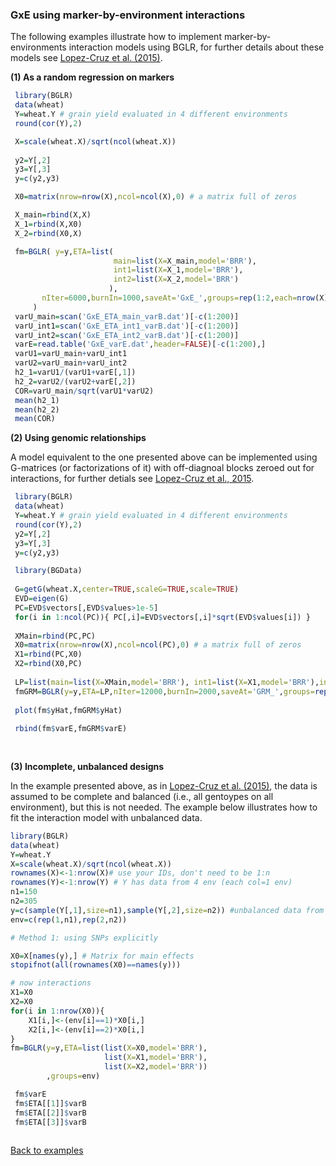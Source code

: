 
### GxE using marker-by-environment interactions

The following examples illustrate how to implement marker-by-environments interaction models using BGLR, for further details about these models see [Lopez-Cruz et al. (2015)](https://doi.org/10.1534/g3.114.016097).


**(1) As a random regression on markers**

``` R
 library(BGLR)
 data(wheat)
 Y=wheat.Y # grain yield evaluated in 4 different environments
 round(cor(Y),2)

 X=scale(wheat.X)/sqrt(ncol(wheat.X))
 
 y2=Y[,2]
 y3=Y[,3]
 y=c(y2,y3)

 X0=matrix(nrow=nrow(X),ncol=ncol(X),0) # a matrix full of zeros

 X_main=rbind(X,X)
 X_1=rbind(X,X0)
 X_2=rbind(X0,X)

 fm=BGLR( y=y,ETA=list(             
                       main=list(X=X_main,model='BRR'),
                       int1=list(X=X_1,model='BRR'),
                       int2=list(X=X_2,model='BRR')
                      ),
	   nIter=6000,burnIn=1000,saveAt='GxE_',groups=rep(1:2,each=nrow(X))
 	 )
 varU_main=scan('GxE_ETA_main_varB.dat')[-c(1:200)]
 varU_int1=scan('GxE_ETA_int1_varB.dat')[-c(1:200)]
 varU_int2=scan('GxE_ETA_int2_varB.dat')[-c(1:200)]
 varE=read.table('GxE_varE.dat',header=FALSE)[-c(1:200),]
 varU1=varU_main+varU_int1
 varU2=varU_main+varU_int2
 h2_1=varU1/(varU1+varE[,1])
 h2_2=varU2/(varU2+varE[,2])
 COR=varU_main/sqrt(varU1*varU2)
 mean(h2_1)
 mean(h2_2)
 mean(COR)
```



**(2) Using genomic relationships**

A model equivalent to the one presented above can be implemented using G-matrices (or factorizations of it) with off-diagnoal blocks zeroed out for interactions, for further detials see [Lopez-Cruz et al., 2015](https://doi.org/10.1534/g3.114.016097).



```r
 library(BGLR)
 data(wheat)
 Y=wheat.Y # grain yield evaluated in 4 different environments
 round(cor(Y),2)
 y2=Y[,2]
 y3=Y[,3]
 y=c(y2,y3)

 library(BGData)
 
 G=getG(wheat.X,center=TRUE,scaleG=TRUE,scale=TRUE)
 EVD=eigen(G)
 PC=EVD$vectors[,EVD$values>1e-5]
 for(i in 1:ncol(PC)){ PC[,i]=EVD$vectors[,i]*sqrt(EVD$values[i]) }
 
 XMain=rbind(PC,PC)
 X0=matrix(nrow=nrow(X),ncol=ncol(PC),0) # a matrix full of zeros
 X1=rbind(PC,X0)
 X2=rbind(X0,PC)
 
 LP=list(main=list(X=XMain,model='BRR'), int1=list(X=X1,model='BRR'),int2=list(X=X2,model='BRR'))
 fmGRM=BGLR(y=y,ETA=LP,nIter=12000,burnIn=2000,saveAt='GRM_',groups=rep(1:2,each=nrow(X)))
 
 plot(fm$yHat,fmGRM$yHat)
 
 rbind(fm$varE,fmGRM$varE)
  
  
```


**(3) Incomplete, unbalanced designs**

In the example presented above, as in [Lopez-Cruz et al. (2015)](https://doi.org/10.1534/g3.114.016097), the data is assumed to be complete and balanced (i.e., all gentoypes on all environment), but this is not needed. The example below illustrates how to fit the interaction model with unbalanced data.


```R
library(BGLR)
data(wheat)
Y=wheat.Y
X=scale(wheat.X)/sqrt(ncol(wheat.X))
rownames(X)<-1:nrow(X)# use your IDs, don't need to be 1:n
rownames(Y)<-1:nrow(Y) # Y has data from 4 env (each col=1 env) 
n1=150
n2=305
y=c(sample(Y[,1],size=n1),sample(Y[,2],size=n2)) #unbalanced data from 2 env
env=c(rep(1,n1),rep(2,n2))

# Method 1: using SNPs explicitly

X0=X[names(y),] # Matrix for main effects
stopifnot(all(rownames(X0)==names(y)))

# now interactions
X1=X0
X2=X0
for(i in 1:nrow(X0)){
	X1[i,]<-(env[i]==1)*X0[i,]
	X2[i,]<-(env[i]==2)*X0[i,]	
}
fm=BGLR(y=y,ETA=list(list(X=X0,model='BRR'),
                     list(X=X1,model='BRR'),
                     list(X=X2,model='BRR'))
        ,groups=env)

 fm$varE
 fm$ETA[[1]]$varB
 fm$ETA[[2]]$varB
 fm$ETA[[3]]$varB
 
```

[Back to examples](https://github.com/gdlc/BGLR-R/blob/master/README.md)
